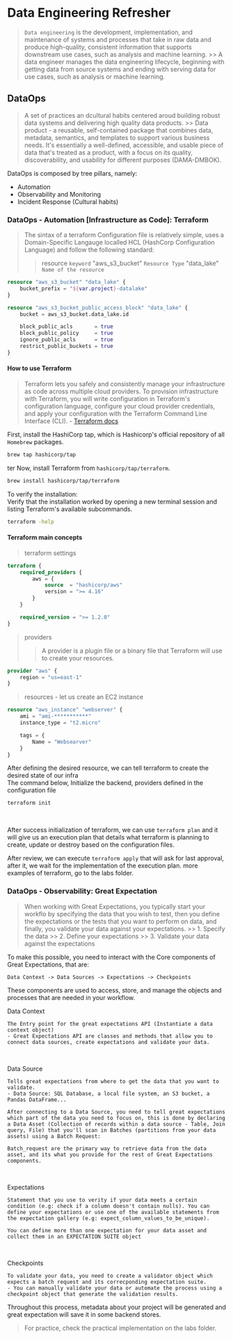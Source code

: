 # Data Engineering Refresher

> ``Data engineering`` is the development, implementation, and maintenance of systems and processes that take in raw data and produce high-quality, consistent information that supports downstream use cases, such as analysis and machine learning.
    >> A data engineer manages the data engineering lifecycle, beginning with getting data from source systems and ending with serving data for use cases, such as analysis or machine learning.



## DataOps
> A set of practices an dcultural habits centered aroud building robust data systems and delivering high quality data products.
    >> Data product - a reusable, self-contained package that combines data, metadata, semantics, and templates to support various business needs. It's essentially a well-defined, accessible, and usable piece of data that's treated as a product, with a focus on its quality, discoverability, and usability for different purposes (DAMA-DMBOK).

DataOps is composed by tree pillars, namely:

* Automation
* Observability and Monitoring
* Incident Response (Cultural habits)


### DataOps - Automation [Infrastructure as Code]: Terraform

> The sintax of a terraform Configuration file is relatively simple, uses a Domain-Specific Langauge localled HCL (HashCorp Configuration Language) and follow the following standard:
>> resource ``keyword`` "aws_s3_bucket" ``Resource Type`` "data_lake" ``Name of the resource``


```terraform
resource "aws_s3_bucket" "data_lake" {
    bucket_prefix = "${var.project}-datalake"
}

resource "aws_s3_bucket_public_access_block" "data_lake" {
    bucket = aws_s3_bucket.data_lake.id

    block_public_acls       = true
    block_public_policy     = true
    ignore_public_acls      = true
    restrict_public_buckets = true
}

```

#### How to use Terraform

> Terraform lets you safely and consistently manage your infrastructure as code across multiple cloud providers. To provision infrastructure with Terraform, you will write configuration in Terraform's configuration language, configure your cloud provider credentials, and apply your configuration with the Terraform Command Line Interface (CLI). - [Terraform docs](https://developer.hashicorp.com/terraform/tutorials/aws-get-started/install-cli)

First, install the HashiCorp tap, which is Hashicorp's official repository of all ``Homebrew`` packages.

```bash
brew tap hashicorp/tap
```
ter
Now, install Terraform from ``hashicorp/tap/terraform``.
```bash
brew install hashicorp/tap/terraform
```

To verify the installation:<br>
Verify that the installation worked by opening a new terminal session and listing Terraform's available subcommands.

```bash
terraform -help
```

#### Terraform main concepts

>terraform settings
```terraform
terraform {
    required_providers {
        aws = {
            source  = "hashicorp/aws"
            version = ">= 4.16"
        }
    }

    required_version = ">= 1.2.0"
}
```
> providers
>> A provider is a plugin file or a binary file that Terraform will use to create your resources.
```terraform
provider "aws" {
    region = "us=east-1"
}
```

> resources - let us create an EC2 instance

```terraform
resource "aws_instance" "webserver" {
    ami = "ami-***********"
    instance_type = "t2.micro"

    tags = {
        Name = "Websearver"
    }
}

```

After defining the desired resource, we can tell terraform to create the desired state of our infra <br>
The command below, Initialize the backend, providers defined in the configuration file
```bash
terraform init
```
<br>

After success initialization of terraform, we can use ``terraform plan`` and it will give us an execution plan that details what terraform is planning to create, update or destroy based on the configuration files.
<br>

After review, we can execute ``terraform apply`` that will ask for last approval, after it, we wait for the implementation of the execution plan. more examples of terraform, go to the labs folder.

### DataOps - Observability: Great Expectation

> When working with Great Expectations, you typically start your workflo by specifying the data that you wish to test, then you define the expectations or the tests that you want to perform on data, and finally, you validate your data against your expectations.
    >> 1. Specify the data
    >> 2. Define your expectations
    >> 3. Validate your data against the expectations

To make this possible, you need to interact with the Core components of Great Expectations, that are:

    Data Context -> Data Sources -> Expectations -> Checkpoints

These components are used to access, store, and manage the objects and processes that are needed in your workflow. 
<br>

Data Context
<br>

    The Entry point for the great expectations API (Instantiate a data context object)
    - Great Expectations API are classes and methods that allow you to connect data sources, create expectations and validate your data.
<br>

Data Source
<br>

    Tells great expectations from where to get the data that you want to validate.
    - Data Source: SQL Database, a local file system, an S3 bucket, a Pandas DataFrame...

    After connecting to a Data Source, you need to tell great expectations which part of the data you need to focus on, this is done by declaring a Data Asset (Collection of records within a data source - Table, Join query, File) that you'll scan in Batches (partitions from your data assets) using a Batch Request:

    Batch_request are the primary way to retrieve data from the data asset, and its what you provide for the rest of Great Expectations components. 
<br>

Expectations
<br>

    Statement that you use to verity if your data meets a certain condition (e.g: check if a column doesn't contain nulls). You can define your expectations or use one of the available statements from the expectation gallery (e.g: expect_column_values_to_be_unique).

    You can define more than one expectation for your data asset and collect them in an EXPECTATION SUITE object

<br>

Checkpoints
<br>

    To validate your data, you need to create a validator object which expects a batch request and its correcponding expectation suite. 
    - You can manually validate your data or automate the process using a checkpoint object that generate the validation results.

Throughout this process, metadata about your project will be generated and great expectation will save it in some backend stores.
> For practice, check the practical implementation on the labs folder.

